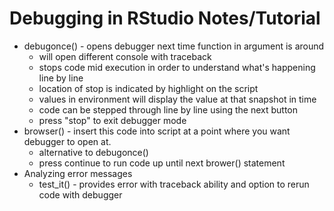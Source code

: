 # Debugging in RStudio Notes/Tutorial
  * debugonce() - opens debugger next time function in argument is around
    * will open different console with traceback
    * stops code mid execution in order to understand what's happening line by line
    * location of stop is indicated by highlight on the script
    * values in environment will display the value at that snapshot in time
    * code can be stepped through line by line using the next button
    * press "stop" to exit debugger mode
  * browser() - insert this code into script at a point where you want debugger to open at.
    * alternative to debugonce()
    * press continue to run code up until next brower() statement
  * Analyzing error messages
    * test_it() - provides error with traceback ability and option to rerun code with debugger
